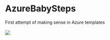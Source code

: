 # AzureBabySteps
First attempt of making sense in Azure templates<br><br>
<a href="http://armviz.io/#/?load=https%3A%2F%2Fraw.githubusercontent.com%2FAleshinD%2FAzureBabySteps%2Fmaster%2Fazuredeploy.json" target="_blank">
    <img src="http://armviz.io/visualizebutton.png"/>
</a>

